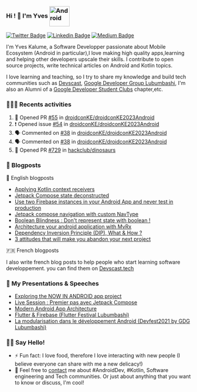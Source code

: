 ### Hi ! 👋 I'm Yves <img align="center" alt="Android" width="55" src="https://media.giphy.com/media/Y4bzv6DYbYzy8jDnoW/giphy.gif" />

[![Twitter Badge](https://img.shields.io/badge/-@kalumeyves-1ca0f1?style=flat-square&labelColor=1ca0f1&logo=twitter&logoColor=white&link=https://twitter.com/kalumeyves)](https://twitter.com/kalumeyves) [![Linkedin Badge](https://img.shields.io/badge/-yveskalume-blue?style=flat-square&logo=Linkedin&logoColor=white&link=https://www.linkedin.com/in/yveskalume)](https://www.linkedin.com/in/yveskalume) [![Medium Badge](https://img.shields.io/badge/-@yveskalume-03a57a?style=flat-square&labelColor=000000&logo=Medium&link=https://medium.com/@yveskalume/)](https://medium.com/@yveskalume/)

I'm Yves Kalume, a Software Developper passionate about Mobile Ecosystem (Android in particular),I love making high quality apps,learning and helping other developers upscale their skills. I contribute to open source projects, write technical articles on Android and Kotlin topics. 

I love learning and teaching, so I try to share my knowledge and build tech communities such as [Devscast](http://devscast.tech/), [Google Developer Group Lubumbashi](https://gdg.community.dev/gdg-lubumbashi/), I'm also an Alumni of a [Google Developer Student Clubs](https://gdsc.community.dev/higher-school-of-computer-science-salama/) chapter,etc.

<h3> 👨🏾‍💻 Recents activities </h3>

<!--START_SECTION:activity-->
1. 💪 Opened PR [#55](https://github.com/droidconKE/droidconKE2023Android/pull/55) in [droidconKE/droidconKE2023Android](https://github.com/droidconKE/droidconKE2023Android)
2. ❗️ Opened issue [#54](https://github.com/droidconKE/droidconKE2023Android/issues/54) in [droidconKE/droidconKE2023Android](https://github.com/droidconKE/droidconKE2023Android)
3. 🗣 Commented on [#38](https://github.com/droidconKE/droidconKE2023Android/issues/38) in [droidconKE/droidconKE2023Android](https://github.com/droidconKE/droidconKE2023Android)
4. 🗣 Commented on [#38](https://github.com/droidconKE/droidconKE2023Android/issues/38) in [droidconKE/droidconKE2023Android](https://github.com/droidconKE/droidconKE2023Android)
5. 💪 Opened PR [#729](https://github.com/hackclub/dinosaurs/pull/729) in [hackclub/dinosaurs](https://github.com/hackclub/dinosaurs)
<!--END_SECTION:activity-->

<h3> 📙 Blogposts </h3>

🏴󠁧󠁢󠁥󠁮󠁧󠁿 English blogposts

- [Applying Kotlin context receivers](https://medium.com/proandroiddev/applying-kotlin-context-receivers-5f2ad2ec4043)
- [Jetpack Compose state deconstructed](https://medium.com/proandroiddev/jetpack-compose-state-deconstructed-68c6b957f0be)
- [Use two Firebase instances in your Android App and never test in production](https://yveskalume.medium.com/use-two-firebase-instances-in-your-android-app-and-never-test-in-production-21e4e4459e55?source=rss-1636dbeb3562------2)
- [Jetpack compose navigation with custom NavType](https://proandroiddev.com/jetpack-compose-navigation-with-custom-navtype-9b44dd8820e?source=rss-1636dbeb3562------2)
- [Boolean Blindness : Don't represent state with boolean !](https://kalume.hashnode.dev/boolean-blindness-dont-represent-state-with-boolean)
- [Architecture your android application with MvRx](https://proandroiddev.com/architecture-your-android-application-with-mvrx-345ccbf4969c?source=rss-1636dbeb3562------2)
- [Dependency Inversion Principle (DIP), What & How ?](https://kalume.hashnode.dev/dependency-inversion-principle-dip-what-and-how)
- [3 attitudes that will make you abandon your next project](https://kalume.hashnode.dev/3-attitudes-that-will-make-you-abandon-your-next-project)

🇫🇷  French blogposts

I also write french blog posts to help people who start learning software developpement. you can find them on [Devscast.tech](https://devscast.tech/posts)

<h3>🎤 My Presentations & Speeches</h3>

- [Exploring the NOW IN ANDROID app project](https://docs.google.com/presentation/d/1waS1rZMdC81i9ECbQDuKk3wzA0XzV3IRsCN2xDwGXGs/edit?usp=sharing&resourcekey=0-8XeUyacMkNw9THc5Ijtf6g)
- [Live Session : Premier pas avec Jetpack Compose](https://www.youtube.com/watch?v=OfixcgQwFnw)
- [Modern Android App Architecture](https://youtu.be/DMjSOPFIpXI)
- [Flutter & Firebase (Flutter Festival Lubumbashi)](https://docs.google.com/presentation/d/1vR37H_Ok4hjNVJrv30GBNwviOCzEaQkjAhTHDC72yIo/edit?usp=sharing)
- [La modularisation dans le développement Android (Devfest2021 by GDG Lubumbashi)](https://docs.google.com/presentation/d/1u_Q0bQuL1mOZLop59Cui5tu24xazW32jQUpKm1FJl9I/edit?usp=sharing)

<h3> 👋🏾 Say Hello! </h3>

- ⚡ Fun fact: I love food, therefore I love interacting with new people (I believe everyone can share with me a new delicacy!)
- 💬 Feel free to [contact](https://twitter.com/kalumeyves) me about #AndroidDev, #Kotlin, Software engineering and Tech communities. Or just about anything that you want to know or discuss, I'm cool!

<!--
**YvesKalume/yveskalume** is a ✨ _special_ ✨ repository because its `README.md` (this file) appears on your GitHub profile.
-->
